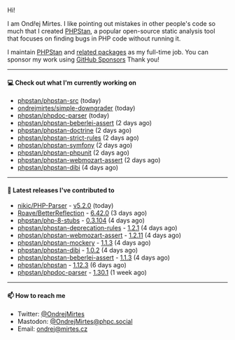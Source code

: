 Hi!

I am Ondřej Mirtes. I like pointing out mistakes in other people's code so much that I created [PHPStan](https://phpstan.org/), a popular open-source static analysis tool that focuses on finding bugs in PHP code without running it.

I maintain [PHPStan](https://github.com/phpstan/phpstan) and [related packages](https://github.com/phpstan/) as my full-time job. You can sponsor my work using [GitHub Sponsors](https://github.com/sponsors/ondrejmirtes) Thank you!

---

#### 💻 Check out what I'm currently working on

- [phpstan/phpstan-src](https://github.com/phpstan/phpstan-src) (today)
- [ondrejmirtes/simple-downgrader](https://github.com/ondrejmirtes/simple-downgrader) (today)
- [phpstan/phpdoc-parser](https://github.com/phpstan/phpdoc-parser) (today)
- [phpstan/phpstan-beberlei-assert](https://github.com/phpstan/phpstan-beberlei-assert) (2 days ago)
- [phpstan/phpstan-doctrine](https://github.com/phpstan/phpstan-doctrine) (2 days ago)
- [phpstan/phpstan-strict-rules](https://github.com/phpstan/phpstan-strict-rules) (2 days ago)
- [phpstan/phpstan-symfony](https://github.com/phpstan/phpstan-symfony) (2 days ago)
- [phpstan/phpstan-phpunit](https://github.com/phpstan/phpstan-phpunit) (2 days ago)
- [phpstan/phpstan-webmozart-assert](https://github.com/phpstan/phpstan-webmozart-assert) (2 days ago)
- [phpstan/phpstan-dibi](https://github.com/phpstan/phpstan-dibi) (4 days ago)

---

#### 🔭 Latest releases I've contributed to

- [nikic/PHP-Parser](https://github.com/nikic/PHP-Parser) - [v5.2.0](https://github.com/nikic/PHP-Parser/releases/tag/v5.2.0) (today)
- [Roave/BetterReflection](https://github.com/Roave/BetterReflection) - [6.42.0](https://github.com/Roave/BetterReflection/releases/tag/6.42.0) (3 days ago)
- [phpstan/php-8-stubs](https://github.com/phpstan/php-8-stubs) - [0.3.104](https://github.com/phpstan/php-8-stubs/releases/tag/0.3.104) (4 days ago)
- [phpstan/phpstan-deprecation-rules](https://github.com/phpstan/phpstan-deprecation-rules) - [1.2.1](https://github.com/phpstan/phpstan-deprecation-rules/releases/tag/1.2.1) (4 days ago)
- [phpstan/phpstan-webmozart-assert](https://github.com/phpstan/phpstan-webmozart-assert) - [1.2.11](https://github.com/phpstan/phpstan-webmozart-assert/releases/tag/1.2.11) (4 days ago)
- [phpstan/phpstan-mockery](https://github.com/phpstan/phpstan-mockery) - [1.1.3](https://github.com/phpstan/phpstan-mockery/releases/tag/1.1.3) (4 days ago)
- [phpstan/phpstan-dibi](https://github.com/phpstan/phpstan-dibi) - [1.0.2](https://github.com/phpstan/phpstan-dibi/releases/tag/1.0.2) (4 days ago)
- [phpstan/phpstan-beberlei-assert](https://github.com/phpstan/phpstan-beberlei-assert) - [1.1.3](https://github.com/phpstan/phpstan-beberlei-assert/releases/tag/1.1.3) (4 days ago)
- [phpstan/phpstan](https://github.com/phpstan/phpstan) - [1.12.3](https://github.com/phpstan/phpstan/releases/tag/1.12.3) (6 days ago)
- [phpstan/phpdoc-parser](https://github.com/phpstan/phpdoc-parser) - [1.30.1](https://github.com/phpstan/phpdoc-parser/releases/tag/1.30.1) (1 week ago)

---

#### 📫 How to reach me

- Twitter: [@OndrejMirtes](https://twitter.com/ondrejmirtes)
- Mastodon: [@OndrejMirtes@phpc.social](https://phpc.social/@OndrejMirtes)
- Email: [ondrej@mirtes.cz](mailto:ondrej@mirtes.cz)
